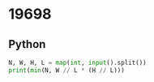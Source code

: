# 19698

## Python

```python
N, W, H, L = map(int, input().split())
print(min(N, W // L * (H // L)))
```
